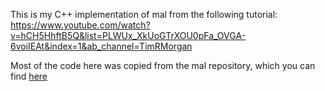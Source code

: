 This is my C++ implementation of mal from the following tutorial: https://www.youtube.com/watch?v=hCH5HhftB5Q&list=PLWUx_XkUoGTrXOU0pFa_OVGA-6voiIEAt&index=1&ab_channel=TimRMorgan

Most of the code here was copied from the mal repository, which you can find [here](https://github.com/kanaka/mal)

